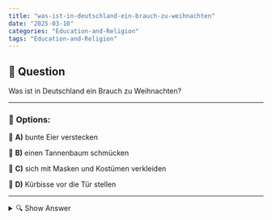 ```yaml
---
title: "was-ist-in-deutschland-ein-brauch-zu-weihnachten"
date: "2025-03-10"
categories: "Education-and-Religion"
tags: "Education-and-Religion"
---
```


## 📌 **Question**

Was ist in Deutschland ein Brauch zu Weihnachten?



---

### 📝 **Options:**

🔘 **A)** bunte Eier verstecken

🔘 **B)** einen Tannenbaum schmücken

🔘 **C)** sich mit Masken und Kostümen verkleiden

🔘 **D)** Kürbisse vor die Tür stellen

---

<details>
  <summary>🔍 Show Answer</summary>

  <p>
💡  <b>Correct Answer:</b>  b
  </p>
  <p>
    📖<b>Explanation:</b>
    In Deutschland hat Weihnachten eine lange Tradition mit vielfältigen Bräuchen. Eine zentrale Rolle spielt der geschmückte Tannenbaum, der oft am Heiligabend aufgestellt wird. Familien dekorieren den Baum mit Lichtern, Kugeln und anderen Ornamenten. Weitere typische Aktivitäten sind das Backen von Plätzchen, das Singen von Weihnachtsliedern und das Verschenken von Geschenken. Im Gegensatz dazu sind bunte Eierverstecken eher ein Osterbrauch, Masken und Kostüme gehören zu Karneval oder Fasching, und Kürbisse vor die Tür zu Halloween, das in Deutschland weniger verbreitet ist.
  </p>
</details>
